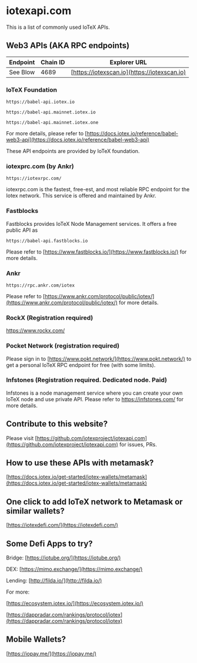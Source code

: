 # iotexapi.com

This is a list of commonly used IoTeX APIs.

## Web3 APIs (AKA RPC endpoints)



| Endpoint | Chain ID | Explorer URL |
| ------- | ---------| -------------| 
| See Blow | 4689 | [https://iotexscan.io](https://iotexscan.io) |



### IoTeX Foundation

```
https://babel-api.iotex.io
```
```
https://babel-api.mainnet.iotex.io
```
```
https://babel-api.mainnet.iotex.one
```

For more details, please refer to [https://docs.iotex.io/reference/babel-web3-api](https://docs.iotex.io/reference/babel-web3-api)

These API endpoints are provided by IoTeX foundation.

### iotexprc.com (by Ankr)

```
https://iotexrpc.com/
```

iotexrpc.com is the fastest, free-est, and most reliable RPC endpoint for the Iotex network. This service is offered and maintained by Ankr.


### Fastblocks

Fastblocks provides IoTeX Node Management services. It offers a free public API as
```
https://babel-api.fastblocks.io
```

Please refer to [https://www.fastblocks.io/](https://www.fastblocks.io/) for more details.

### Ankr

```
https://rpc.ankr.com/iotex
```

Please refer to [https://www.ankr.com/protocol/public/iotex/](https://www.ankr.com/protocol/public/iotex/) for more details.


### RockX (Registration required)

https://www.rockx.com/


### Pocket Network (registration required)

Please sign in to [https://www.pokt.network/](https://www.pokt.network/) to get a personal IoTeX RPC endpoint for free (with some limits).


### Infstones (Registration required. Dedicated node. Paid)

Infstones is a node management service where you can create your own IoTeX node and use private API. Please refer to https://infstones.com/ for more details.


## Contribute to this website?

Please visit [https://github.com/iotexproject/iotexapi.com](https://github.com/iotexproject/iotexapi.com) for issues, PRs. 

## How to use these APIs with metamask?

[https://docs.iotex.io/get-started/iotex-wallets/metamask](https://docs.iotex.io/get-started/iotex-wallets/metamask)

## One click to add IoTeX network to Metamask or similar wallets?

[https://iotexdefi.com/](https://iotexdefi.com/)

## Some Defi Apps to try?

Bridge: [https://iotube.org/](https://iotube.org/)

DEX: [https://mimo.exchange/](https://mimo.exchange/)

Lending: [http://filda.io/](http://filda.io/)

For more: 

[https://ecosystem.iotex.io/](https://ecosystem.iotex.io/)

[https://dappradar.com/rankings/protocol/iotex](https://dappradar.com/rankings/protocol/iotex)


## Mobile Wallets?

[https://iopay.me/](https://iopay.me/)


